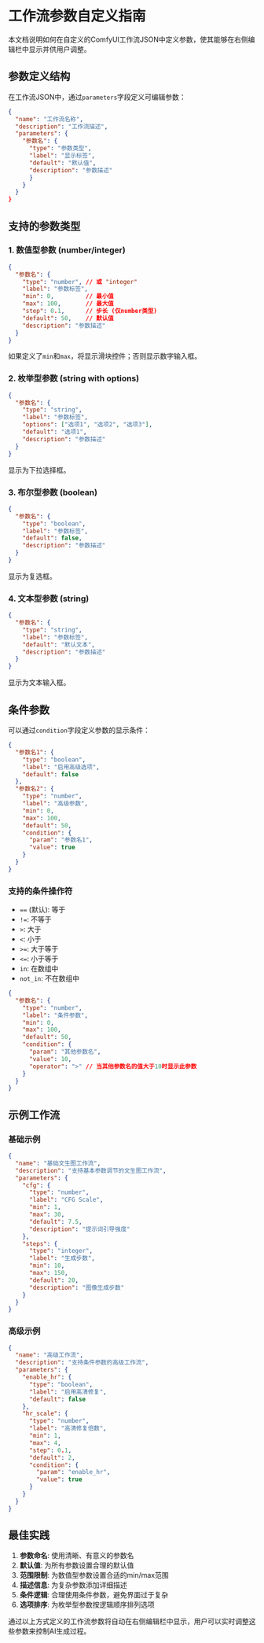 # 工作流参数自定义指南

本文档说明如何在自定义的ComfyUI工作流JSON中定义参数，使其能够在右侧编辑栏中显示并供用户调整。

## 参数定义结构

在工作流JSON中，通过`parameters`字段定义可编辑参数：

```json
{
  "name": "工作流名称",
  "description": "工作流描述",
  "parameters": {
    "参数名": {
      "type": "参数类型",
      "label": "显示标签",
      "default": "默认值",
      "description": "参数描述"
      }
    }
  }
}
```

## 支持的参数类型

### 1. 数值型参数 (number/integer)

```json
{
  "参数名": {
    "type": "number", // 或 "integer"
    "label": "参数标签",
    "min": 0,         // 最小值
    "max": 100,       // 最大值
    "step": 0.1,      // 步长 (仅number类型)
    "default": 50,    // 默认值
    "description": "参数描述"
  }
}
```

如果定义了`min`和`max`，将显示滑块控件；否则显示数字输入框。

### 2. 枚举型参数 (string with options)

```json
{
  "参数名": {
    "type": "string",
    "label": "参数标签",
    "options": ["选项1", "选项2", "选项3"],
    "default": "选项1",
    "description": "参数描述"
  }
}
```

显示为下拉选择框。

### 3. 布尔型参数 (boolean)

```json
{
  "参数名": {
    "type": "boolean",
    "label": "参数标签",
    "default": false,
    "description": "参数描述"
  }
}
```

显示为复选框。

### 4. 文本型参数 (string)

```json
{
  "参数名": {
    "type": "string",
    "label": "参数标签",
    "default": "默认文本",
    "description": "参数描述"
  }
}
```

显示为文本输入框。

## 条件参数

可以通过`condition`字段定义参数的显示条件：

```json
{
  "参数名1": {
    "type": "boolean",
    "label": "启用高级选项",
    "default": false
  },
  "参数名2": {
    "type": "number",
    "label": "高级参数",
    "min": 0,
    "max": 100,
    "default": 50,
    "condition": {
      "param": "参数名1",
      "value": true
    }
  }
}
```

### 支持的条件操作符

- `==` (默认): 等于
- `!=`: 不等于
- `>`: 大于
- `<`: 小于
- `>=`: 大于等于
- `<=`: 小于等于
- `in`: 在数组中
- `not_in`: 不在数组中

```json
{
  "参数名": {
    "type": "number",
    "label": "条件参数",
    "min": 0,
    "max": 100,
    "default": 50,
    "condition": {
      "param": "其他参数名",
      "value": 10,
      "operator": ">" // 当其他参数名的值大于10时显示此参数
    }
  }
}
```

## 示例工作流

### 基础示例

```json
{
  "name": "基础文生图工作流",
  "description": "支持基本参数调节的文生图工作流",
  "parameters": {
    "cfg": {
      "type": "number",
      "label": "CFG Scale",
      "min": 1,
      "max": 30,
      "default": 7.5,
      "description": "提示词引导强度"
    },
    "steps": {
      "type": "integer",
      "label": "生成步数",
      "min": 10,
      "max": 150,
      "default": 20,
      "description": "图像生成步数"
    }
  }
}
```

### 高级示例

```json
{
  "name": "高级工作流",
  "description": "支持条件参数的高级工作流",
  "parameters": {
    "enable_hr": {
      "type": "boolean",
      "label": "启用高清修复",
      "default": false
    },
    "hr_scale": {
      "type": "number",
      "label": "高清修复倍数",
      "min": 1,
      "max": 4,
      "step": 0.1,
      "default": 2,
      "condition": {
        "param": "enable_hr",
        "value": true
      }
    }
  }
}
```

## 最佳实践

1. **参数命名**: 使用清晰、有意义的参数名
2. **默认值**: 为所有参数设置合理的默认值
3. **范围限制**: 为数值型参数设置合适的min/max范围
4. **描述信息**: 为复杂参数添加详细描述
5. **条件逻辑**: 合理使用条件参数，避免界面过于复杂
6. **选项排序**: 为枚举型参数按逻辑顺序排列选项

通过以上方式定义的工作流参数将自动在右侧编辑栏中显示，用户可以实时调整这些参数来控制AI生成过程。